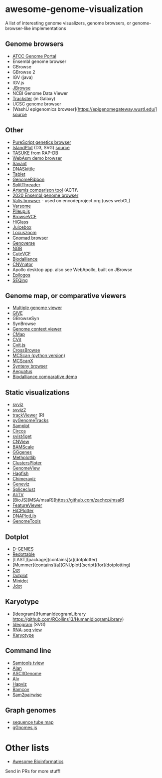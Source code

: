 # awesome-genome-visualization

A list of interesting genome visualizers, genome browsers, or genome-browser-like implementations

## Genome browsers

* [ATCC Genome Portal](https://genomes.atcc.org)
* Ensembl genome browser
* GBrowse
* GBrowse 2
* IGV (java)
* IGV.js
* [JBrowse](http://jbrowse.org/)
* NCBI Genome Data Viewer
* [Trackster](https://galaxyproject.org/learn/visualization/) (in Galaxy)
* UCSC genome browser
* [WashU epigenomics browser](https://epigenomegateway.wustl.edu/] [source](https://github.com/lidaof/eg-react)

## Other

* [PureScript genetics browser](https://github.com/chfi/purescript-genetics-browser)
* [IslandPlot](https://bl.ocks.org/lairdm/c6c235dbfa6e6ee61565) (D3, SVG) [source](https://github.com/lairdm/islandplot)
* [TASUKE](https://ricegenome.dna.affrc.go.jp/) from RAP-DB
* [WebAsm demo browser](https://shk656461.github.io/index.html)
* [Savant](http://bioinformatics-ca.github.io/savant_genome_browser_lab_2015/)
* [DNASkittle](https://www.dnaskittle.com/)
* [Tablet](https://ics.hutton.ac.uk/tablet/)
* [GenomeRibbon](http://genomeribbon.com/)
* [SplitThreader](http://splitthreader.com/)
* [Artemis comparison tool](https://www.sanger.ac.uk/science/tools/artemis-comparison-tool-act) (ACT)\
* [2020 Ensembl genome browser](http://2020.ensembl.org/)
* [Valis browser](https://valis.bio/) - used on encodeproject.org (uses webGL)
* [Varsome](https://varsome.com/security-validation/?next=/variant/hg19/NM_000088.3(COL1A1):c.658C%3ET#community-contributions)
* [Pileup.js](https://github.com/hammerlab/pileup.js/)
* [BrowseVCF](https://github.com/BSGOxford/BrowseVCF)
* [HiGlass](https://higlass.io)
* [Juicebox](https://github.com/aidenlab/Juicebox)
* [Locuszoom](http://locuszoom.org/)
* [Gnomad browser](https://github.com/macarthur-lab/gnomadjs)
* [Genoverse](https://github.com/wtsi-web/Genoverse)
* [NGB](https://github.com/epam/NGB)
* [CuteVCF](https://github.com/labsquare/CuteVCF)
* [Biodalliance](http://www.biodalliance.org/)
* [CNVnator](http://www.abyzovlab.org/cnvnatorapplet)
* Apollo desktop app. also see WebApollo, built on JBrowse
* [Epilogos](http://compbio.mit.edu/epilogos/)
* [SEQing](https://github.com/malewins/SEQing)

## Genome map, or comparative viewers

* [Multiple genome viewer](http://www.informatics.jax.org/mgv/)
* [GIVE](https://zhong-lab-ucsd.github.io/GIVE_homepage/)
* GBrowseSyn
* SynBrowse
* [Genome context viewer](https://www.legumefederation.org/en/blog/2019/06/25/genome-context-viewer-gcv-test-drive/)
* [CMap](http://gmod.org/wiki/CMap)
* [CVit](https://sourceforge.net/projects/cvit/)
* [Cvit.js](https://github.com/LegumeFederation/cvitjs)
* [CrossBrowse](https://github.com/shenkers/CrossBrowse)
* [MCScan (python version)](https://github.com/tanghaibao/jcvi/wiki/MCscan-(Python-version))
* [MCScanX](http://chibba.pgml.uga.edu/mcscan2/)
* [Synteny browser](https://github.com/TheJacksonLaboratory/syntenybrowser)
* [Aequatus](https://github.com/TGAC/Aequatus)
* [Biodalliance comparative demo](http://biodalliance.org/dev/test-comparative.html)

## Static visualizations

* [svviz](https://github.com/svviz/svviz)
* [svviz2](https://github.com/nspies/svviz2)
* [trackViewer](https://bioconductor.org/packages/release/bioc/vignettes/trackViewer/inst/doc/trackViewer.html) (R)
* [pyGenomeTracks](https://github.com/deeptools/pyGenomeTracks)
* [Samplot](https://github.com/ryanlayer/samplot)
* [Circos](http://circos.ca/)
* [svist4get](https://link.springer.com/article/10.1186/s12859-019-2706-8)
* [CNView](https://github.com/RCollins13/CNView)
* [BAMScale](https://github.com/ncbi/BAMscale)
* [GGgenes](https://github.com/wilkox/gggenes)
* [Methplotlib](https://www.biorxiv.org/content/10.1101/826107v1.full.pdf)
* [ClustersPloter](https://github.com/orangeSi/ClustersPloter)
* [GenomeView](https://github.com/nspies/genomeview)
* [Hagfish](https://github.com/mfiers/hagfish/wiki/Plots)
* [Chimeraviz](https://github.com/stianlagstad/chimeraviz)
* [Geneviz](https://jrderuiter.github.io/geneviz/usage.html)
* [Spliceclust](https://github.com/pkimes/spliceclust)
* [AliTV](https://zenodo.org/record/32014)
* [BioJS](MSA/msaR](https://github.com/zachcp/msaR)
* [FeatureViewer](https://github.com/calipho-sib/feature-viewer)
* [HiCPlotter](https://github.com/kcakdemir/HiCPlotter)
* [DNAPlotLib](https://github.com/VoigtLab/dnaplotlib)
* [GenomeTools](http://genometools.org/)

## Dotplot

* [D-GENIES](https://github.com/genotoul-bioinfo/dgenies)
* [Redottable](https://github.com/s-andrews/redotable)
* [LAST](package](contains](a](dotplotter)
* [Mummer](contains](a](GNUplot](script](for](dotplotting)
* [Dot](https://github.com/dnanexus/dot)
* [Dotplot](https://github.com/iLambda/dotplot)
* [Minidot](https://github.com/thackl/minidot)
* [Jdot](https://github.com/LyonsLab/jdot)

## Karyotype

* [Ideogram](HumanIdeogramLibrary https://github.com/RCollins13/HumanIdiogramLibrary)
* [Ideogram](https://github.com/eweitz/ideogram) (SVG)
* [RNA-seq view](https://github.com/NCBI-Hackathons/rnaseqview)
* [Karyotype](https://github.com/andreasprlic/karyotypeSVG)

## Command line

* [Samtools tview](http://www.htslib.org/)
* [Alan](https://github.com/mpdunne/alan)
* [ASCIIGenome](https://github.com/dariober/ASCIIGenome)
* [Alv](https://github.com/arvestad/alv)
* [Hapviz](https://github.com/ekg/hapviz)
* [Bamcov](https://github.com/fbreitwieser/bamcov)
* [Sam2pairwise](https://github.com/mlafave/sam2pairwise)

## Graph genomes

* [sequence tube map](https://github.com/vgteam/sequenceTubeMap)
* [gGnomes.js](https://github.com/mskilab/gGnome.js)

# Other lists

* [Awesome Bioinformatics](https://github.com/danielecook/Awesome-Bioinformatics)

Send in PRs for more stuff!
